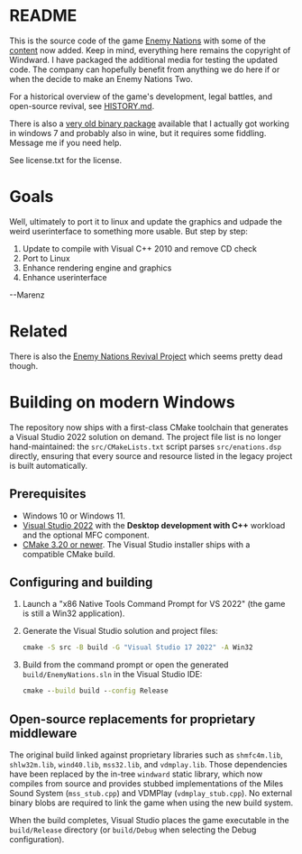 README
======

This is the source code of the game [Enemy Nations](http://enemynations.com)
with some of the [content](http://timeoutd.net/EnemyNationsSource.rar) now added. Keep in mind, everything here remains the copyright of Windward.  I have packaged the additional media for testing the updated code.  The company can hopefully benefit from anything we do here if or when the decide to make an Enemy Nations Two.

For a historical overview of the game's development, legal battles, and
open-source revival, see [HISTORY.md](HISTORY.md).

There is also a [very old binary package](http://timeoutd.net/enemy_nations.iso.gz) available that I actually got working
in windows 7 and probably also in wine, but it requires some fiddling. 
Message me if you need help.

See license.txt for the license.

Goals
=====

Well, ultimately to port it to linux and update the graphics and udpade the
weird userinterface to something more usable. 
But step by step:

1. Update to compile with Visual C++ 2010 and remove CD check 
2. Port to Linux
3. Enhance rendering engine and graphics 
4. Enhance userinterface

--Marenz


Related
=======

There is also the [Enemy Nations Revival Project](http://groups.google.com/forum) which seems pretty dead though.


Building on modern Windows
==========================

The repository now ships with a first-class CMake toolchain that generates a
Visual Studio 2022 solution on demand.  The project file list is no longer
hand-maintained: the `src/CMakeLists.txt` script parses `src/enations.dsp`
directly, ensuring that every source and resource listed in the legacy
project is built automatically.

Prerequisites
-------------

* Windows 10 or Windows 11.
* [Visual Studio 2022](https://visualstudio.microsoft.com/vs/) with the
  **Desktop development with C++** workload and the optional MFC component.
* [CMake 3.20 or newer](https://cmake.org/download/).  The Visual Studio
  installer ships with a compatible CMake build.

Configuring and building
------------------------

1. Launch a "x86 Native Tools Command Prompt for VS 2022" (the game is still
   a Win32 application).
2. Generate the Visual Studio solution and project files:

   ```cmd
   cmake -S src -B build -G "Visual Studio 17 2022" -A Win32
   ```

3. Build from the command prompt or open the generated `build/EnemyNations.sln`
   in the Visual Studio IDE:

   ```cmd
   cmake --build build --config Release
   ```

Open-source replacements for proprietary middleware
---------------------------------------------------

The original build linked against proprietary libraries such as
`shmfc4m.lib`, `shlw32m.lib`, `wind40.lib`, `mss32.lib`, and `vdmplay.lib`.
Those dependencies have been replaced by the in-tree `windward` static
library, which now compiles from source and provides stubbed
implementations of the Miles Sound System (`mss_stub.cpp`) and VDMPlay
(`vdmplay_stub.cpp`).  No external binary blobs are required to link the
game when using the new build system.

When the build completes, Visual Studio places the game executable in the
`build/Release` directory (or `build/Debug` when selecting the Debug
configuration).
